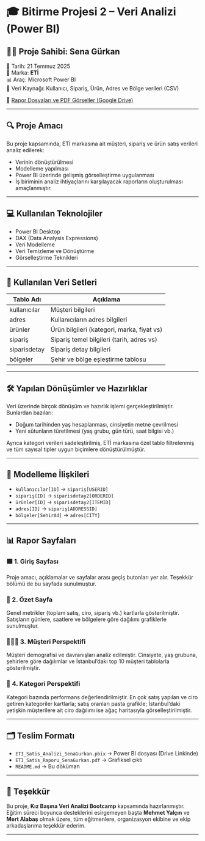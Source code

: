 # 🎓 Bitirme Projesi 2 – Veri Analizi (Power BI)

## 👩‍💻 Proje Sahibi: Sena Gürkan  
📅 Tarih: 21 Temmuz 2025  
🎯 Marka: **ETİ**  
📊 Araç: Microsoft Power BI  
📁 Veri Kaynağı: Kullanıcı, Sipariş, Ürün, Adres ve Bölge verileri (CSV)

🔗 [Rapor Dosyaları ve PDF Görseller (Google Drive)](https://drive.google.com/drive/folders/1Y-8OFAs8hsY57-zNRigI3GX0j049X4sk?usp=sharing)

---

## 🔍 Proje Amacı

Bu proje kapsamında, ETİ markasına ait müşteri, sipariş ve ürün satış verileri analiz edilerek:

- Verinin dönüştürülmesi  
- Modelleme yapılması  
- Power BI üzerinde gelişmiş görselleştirme uygulanması  
- İş biriminin analiz ihtiyaçlarını karşılayacak raporların oluşturulması amaçlanmıştır.

---

## 💻 Kullanılan Teknolojiler

- Power BI Desktop  
- DAX (Data Analysis Expressions)  
- Veri Modelleme  
- Veri Temizleme ve Dönüştürme  
- Görselleştirme Teknikleri  

---

## 🧱 Kullanılan Veri Setleri

| Tablo Adı        | Açıklama                                   |
|------------------|---------------------------------------------|
| kullanıcılar     | Müşteri bilgileri                           |
| adres            | Kullanıcıların adres bilgileri              |
| ürünler          | Ürün bilgileri (kategori, marka, fiyat vs)  |
| sipariş          | Sipariş temel bilgileri (tarih, adres vs)   |
| siparisdetay     | Sipariş detay bilgileri                     |
| bölgeler         | Şehir ve bölge eşleştirme tablosu           |

---

## 🛠️ Yapılan Dönüşümler ve Hazırlıklar

Veri üzerinde birçok dönüşüm ve hazırlık işlemi gerçekleştirilmiştir. Bunlardan bazıları:

- Doğum tarihinden yaş hesaplanması, cinsiyetin metne çevrilmesi  
- Yeni sütunların türetilmesi (yaş grubu, gün türü, saat bilgisi vb.)  

Ayrıca kategori verileri sadeleştirilmiş, ETİ markasına özel tablo filtrelenmiş ve tüm sayısal tipler uygun biçimlere dönüştürülmüştür.

---

## 🔗 Modelleme İlişkileri

- `kullanıcılar[ID]` → `sipariş[USERID]`  
- `sipariş[ID]` → `siparisdetay2[ORDERID]`  
- `ürünler[ID]` → `siparisdetay2[ITEMID]`  
- `adres[ID]` → `sipariş[ADDRESSID]`  
- `bölgeler[SehirAd]` → `adres[CITY]`  

---

## 📊 Rapor Sayfaları

### 🟩 1. Giriş Sayfası

Proje amacı, açıklamalar ve sayfalar arası geçiş butonları yer alır. Teşekkür bölümü de bu sayfada sunulmuştur.

### 📘 2. Özet Sayfa

Genel metrikler (toplam satış, ciro, sipariş vb.) kartlarla gösterilmiştir.
Satışların günlere, saatlere ve bölgelere göre dağılımı grafiklerle sunulmuştur.

### 🧑‍🤝‍🧑 3. Müşteri Perspektifi

Müşteri demografisi ve davranışları analiz edilmiştir.
Cinsiyete, yaş grubuna, şehirlere göre dağılımlar ve İstanbul’daki top 10 müşteri tablolarla gösterilmiştir.

### 🛒 4. Kategori Perspektifi

Kategori bazında performans değerlendirilmiştir.
En çok satış yapılan ve ciro getiren kategoriler kartlarla; satış oranları pasta grafikle; İstanbul’daki yetişkin müşterilere ait ciro dağılımı ise ağaç haritasıyla görselleştirilmiştir.

---

## 🗂️ Teslim Formatı

- `ETI_Satis_Analizi_SenaGurkan.pbix` → Power BI dosyası (Drive Linkinde) 
- `ETI_Satis_Raporu_SenaGurkan.pdf` → Grafiksel çıktı  
- `README.md` → Bu döküman  

---

## 🙏 Teşekkür

Bu proje, **Kız Başına Veri Analizi Bootcamp** kapsamında hazırlanmıştır.  
Eğitim süreci boyunca desteklerini esirgemeyen başta **Mehmet Yalçın** ve **Mert Alabaş** olmak üzere, tüm eğitmenlere, organizasyon ekibine ve ekip arkadaşlarıma teşekkür ederim.

---
